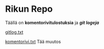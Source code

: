 

# Rikun Repo

Täällä on **komentorivitulostuksia** ja ***git logeja***

[gitlog.txt](https://github.com/SuperTLP/ot-harjoitustyo/blob/master/laskarit/viikko1/gitlog.txt)

[komentorivi.txt](https://github.com/SuperTLP/ot-harjoitustyo/blob/master/laskarit/viikko1/komentorivi.txt)
Tää muutos

